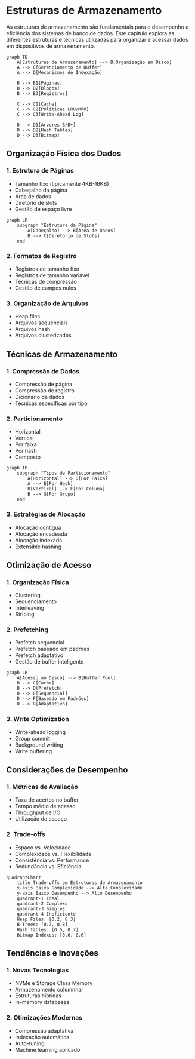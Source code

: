 # Estruturas de Armazenamento

As estruturas de armazenamento são fundamentais para o desempenho e eficiência dos sistemas de banco de dados. Este capítulo explora as diferentes estruturas e técnicas utilizadas para organizar e acessar dados em dispositivos de armazenamento.

```mermaid
graph TD
    A[Estruturas de Armazenamento] --> B[Organização em Disco]
    A --> C[Gerenciamento de Buffer]
    A --> D[Mecanismos de Indexação]
    
    B --> B1[Páginas]
    B --> B2[Blocos]
    B --> B3[Registros]
    
    C --> C1[Cache]
    C --> C2[Políticas LRU/MRU]
    C --> C3[Write-Ahead Log]
    
    D --> D1[Árvores B/B+]
    D --> D2[Hash Tables]
    D --> D3[Bitmap]
```

## Organização Física dos Dados

### 1. Estrutura de Páginas
- Tamanho fixo (tipicamente 4KB-16KB)
- Cabeçalho da página
- Área de dados
- Diretório de slots
- Gestão de espaço livre

```mermaid
graph LR
    subgraph "Estrutura da Página"
        A[Cabeçalho] --> B[Área de Dados]
        B --> C[Diretório de Slots]
    end
```

### 2. Formatos de Registro
- Registros de tamanho fixo
- Registros de tamanho variável
- Técnicas de compressão
- Gestão de campos nulos

### 3. Organização de Arquivos
- Heap files
- Arquivos sequenciais
- Arquivos hash
- Arquivos clusterizados

## Técnicas de Armazenamento

### 1. Compressão de Dados
- Compressão de página
- Compressão de registro
- Dicionário de dados
- Técnicas específicas por tipo

### 2. Particionamento
- Horizontal
- Vertical
- Por faixa
- Por hash
- Composto

```mermaid
graph TB
    subgraph "Tipos de Particionamento"
        A[Horizontal] --> D[Por Faixa]
        A --> E[Por Hash]
        B[Vertical] --> F[Por Coluna]
        B --> G[Por Grupo]
    end
```

### 3. Estratégias de Alocação
- Alocação contígua
- Alocação encadeada
- Alocação indexada
- Extensible hashing

## Otimização de Acesso

### 1. Organização Física
- Clustering
- Sequenciamento
- Interleaving
- Striping

### 2. Prefetching
- Prefetch sequencial
- Prefetch baseado em padrões
- Prefetch adaptativo
- Gestão de buffer inteligente

```mermaid
graph LR
    A[Acesso ao Disco] --> B[Buffer Pool]
    B --> C[Cache]
    B --> D[Prefetch]
    D --> E[Sequencial]
    D --> F[Baseado em Padrões]
    D --> G[Adaptativo]
```

### 3. Write Optimization
- Write-ahead logging
- Group commit
- Background writing
- Write buffering

## Considerações de Desempenho

### 1. Métricas de Avaliação
- Taxa de acertos no buffer
- Tempo médio de acesso
- Throughput de I/O
- Utilização do espaço

### 2. Trade-offs
- Espaço vs. Velocidade
- Complexidade vs. Flexibilidade
- Consistência vs. Performance
- Redundância vs. Eficiência

```mermaid
quadrantChart
    title Trade-offs em Estruturas de Armazenamento
    x-axis Baixa Complexidade --> Alta Complexidade
    y-axis Baixo Desempenho --> Alto Desempenho
    quadrant-1 Ideal
    quadrant-2 Complexo
    quadrant-3 Simples
    quadrant-4 Ineficiente
    Heap Files: [0.2, 0.3]
    B-Trees: [0.7, 0.8]
    Hash Tables: [0.5, 0.7]
    Bitmap Indexes: [0.6, 0.6]
```

## Tendências e Inovações

### 1. Novas Tecnologias
- NVMe e Storage Class Memory
- Armazenamento columnnar
- Estruturas híbridas
- In-memory databases

### 2. Otimizações Modernas
- Compressão adaptativa
- Indexação automática
- Auto-tuning
- Machine learning aplicado

